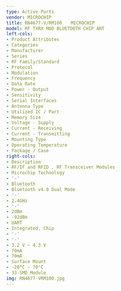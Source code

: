 ```yaml
---
type: Active Parts
vendor: MICROCHIP
title: RN4677-V/RM100　　MICROCHIP
model: RF TXRX MOD BLUETOOTH CHIP ANT
left-cols:
- Product Attributes
- Categories
- Manufacturer
- Series
- RF Family/Standard
- Protocol
- Modulation
- Frequency
- Data Rate
- Power - Output
- Sensitivity
- Serial Interfaces
- Antenna Type
- Utilized IC / Part
- Memory Size
- Voltage - Supply
- Current - Receiving
- Current - Transmitting
- Mounting Type
- Operating Temperature
- Package / Case
right-cols:
- Description
- RF/IF and RFID , RF Transceiver Modules
- Microchip Technology
- '-'
- Bluetooth
- Bluetooth v4.0 Dual Mode
- '-'
- 2.4GHz
- '-'
- 2dBm
- -92dBm
- UART
- Integrated, Chip
- '-'
- '-'
- 3.2 V ~ 4.3 V
- 70mA
- 70mA
- Surface Mount
- -20°C ~ 70°C
- 33-SMD Module
img: RN4677-VRM100.jpg
---
```

